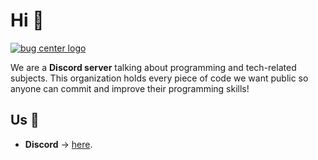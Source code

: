 # Hi 👋

<a href="https://discord.com/invite/dHdxTfPQS2">![bug center logo](https://cdn.discordapp.com/icons/595218682670481418/a_193916c5ca0c79ddb474dc490097fe5b.gif)</a>

We are a **Discord server** talking about programming and tech-related subjects. This organization holds every piece of code we want public 
so anyone can commit and improve their programming skills!

## Us 🤙

- **Discord** -> [here](https://discord.com/invite/dHdxTfPQS2).
